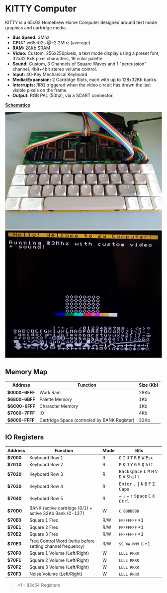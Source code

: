 # KITTY Computer

KITTY is a 65c02 Homebrew Home Computer designed around text mode graphics and cartridge media.

* **Bus Speed:** 3Mhz
* **CPU:*** w65c02s @~2.2Mhz (average)
* **RAM:** 28Kb SRAM
* **Video:** Custom, 256x256pixels, a text mode display using a preset font, 32x32 8x8 pixel characters, 16 color palette
* **Sound:** Custom, 3 Channels of Square Waves and 1 "percussion" channel, 4bit+4bit stereo volume control.
* **Input:** 40-Key Mechanical Keyboard
* **Media/Expansion:** 2 Cartridge Slots, each with up to 128x32Kb banks.
* **Interrupts:** /IRQ triggered when the video circuit has drawn the last visible pixels on the frame.
* **Output:** RGB PAL (50hz), via a SCART connector.

**[Schematics](schematics.md)**

![Picture of Prototype Board](Images/computer.jpg)
![Test Program](Images/display.jpg)

## Memory Map
Address  | Function | Size (Kb)
---------|----------|-----
**$0000-6FFF**    | Work Ram | 28Kb
**$6800-6BFF**    | Palette Memory | 1Kb
**$6C00-6FFF**    | Character Memory | 1Kb
**$7000-7FFF**    | IO       | 4Kb
**$8000-FFFF**    | Cartridge Space (controled by BANK Register) | 32Kb


## IO Registers

Address  | Function | Mode | Bits
---------|---|--------|-----|
**$7000**| Keyboard Row 1 | R | <kbd>O</kbd> <kbd>I</kbd> <kbd>U</kbd> <kbd>T</kbd> <kbd>R</kbd> <kbd>E</kbd> <kbd>W</kbd> <kbd>Esc</kbd>
**$7010**| Keyboard Row 2 | R | <kbd>P</kbd> <kbd>K</kbd> <kbd>J</kbd> <kbd>Y</kbd> <kbd>G</kbd> <kbd>S</kbd> <kbd>Q</kbd> <kbd>Alt</kbd>
**$7020**| Keyboard Row 3 | R | <kbd>Backspace</kbd> <kbd>L</kbd> <kbd>M</kbd> <kbd>H</kbd> <kbd>V</kbd> <kbd>D</kbd> <kbd>A</kbd> <kbd>Shift</kbd>
**$7030**| Keyboard Row 4 | R | <kbd>Enter</kbd> <kbd>.</kbd> <kbd>\\|</kbd> <kbd>N</kbd> <kbd>B</kbd> <kbd>F</kbd> <kbd>Z</kbd> <kbd>Caps</kbd>
**$7040**| Keyboard Row 5 | R | <kbd>→</kbd> <kbd>↓</kbd> <kbd>←</kbd> <kbd>↑</kbd> <kbd>Space</kbd> <kbd>C</kbd> <kbd>X</kbd> <kbd>Ctrl</kbd>
**$70D0**| BANK (active cartridge (0/1) + active 32Kb Bank (0-127) | W | `C BBBBBBB`
**$70E0**| Square 1 Freq | R/W | `FFFFFFFF` *1
**$70E1**| Square 2 Freq | R/W | `FFFFFFFF` *1
**$70E2**| Square 3 Freq | R/W | `FFFFFFFF` *1
**$70E3**| Freq Control Word (write before setting channel frequency) | R/W | `SS WW MMM B` *1
**$70F0**| Square 1 Volume (Left/Right) | W | `LLLL RRRR`
**$70F1**| Square 2 Volume (Left/Right) | W | `LLLL RRRR`
**$70F2**| Square 3 Volume (Left/Right) | W | `LLLL RRRR`
**$70F3**| Noise Volume    (Left/Right) | W | `LLLL RRRR`

> *1 - 82c54 Registers
